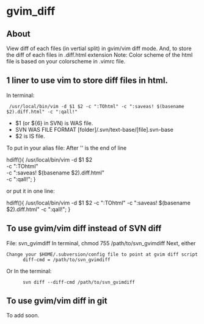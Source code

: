 # gvim_diff

## About
View diff of each files (in vertial split) in gvim/vim diff mode. 
And, to store the diff of each files in .diff.html extension
Note: Color scheme of the html file is based on your colorscheme in .vimrc file.

## 1 liner to use vim to store diff files in html.
In terminal:

     /usr/local/bin/vim -d $1 $2 -c ":TOhtml" -c ":saveas! $(basename $2).diff.html" -c ":qall!"

- $1 (or ${6} in SVN) is WAS file.
- SVN WAS FILE FORMAT [folder]/.svn/text-base/[file].svn-base
- $2 is IS file. 

To put in your alias file: 
After '\' is the end of line

hdiff(){
    /usr/local/bin/vim -d $1 $2 \
    -c ":TOhtml" \
    -c ":saveas! $(basename $2).diff.html" \
    -c ":qall!";
}

or put it in one line: 

hdiff(){  /usr/local/bin/vim -d $1 $2 -c ":TOhtml" -c ":saveas! $(basename $2).diff.html" -c ":qall!"; }

## To use gvim/vim diff instead of SVN diff
File: svn_gvimdiff
In terminal, 
     chmod 755 /path/to/svn_gvimdiff 
Next, either 

    Change your $HOME/.subversion/config file to point at gvim diff script 
          diff-cmd = /path/to/svn_gvimdiff
Or 
   In the terminal:

          svn diff --diff-cmd /path/to/svn_gvimdiff

## To use gvim/vim diff in git
To add soon.




